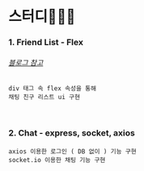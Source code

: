 스터디🙋🏻‍♀️
===================

 ### 1. Friend List - Flex
###### [블로그 참고](https://velog.io/@junnkk/Flex-Box)          
```
div 태그 속 flex 속성을 통해 
채팅 친구 리스트 ui 구현
```
<br>

 ### 2. Chat - express, socket, axios
```
axios 이용한 로그인 ( DB 없이 ) 기능 구현
socket.io 이용한 채팅 기능 구현
```
